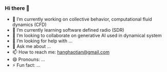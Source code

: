 ### Hi there 👋

- 🔭 I’m currently working on collective behavior, computational fluid dynamics (CFD)
- 🌱 I’m currently learning software defined radio (SDR)
- 👯 I’m looking to collaborate on generative AI used in dynamical system
- 🤔 I’m looking for help with ...
- 💬 Ask me about ...
- 📫 How to reach me: hanghaotian@gmail.com
- 😄 Pronouns: ...
- ⚡ Fun fact: ...

